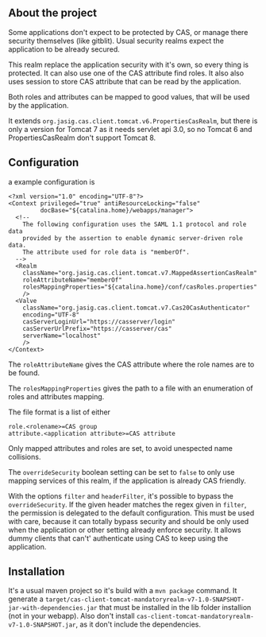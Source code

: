 About the project
-----------------

Some applications don't expect to be protected by CAS, or manage there security themselves (like gitblit).
Usual security realms expect the application to be already secured.

This realm replace the application security with it's own, so every thing is protected. It can also use 
one of the CAS attribute find roles.
It also also uses session to store CAS attribute that can be read by the application.

Both roles and attributes can be mapped to good values, that will be used by the application.

It extends `org.jasig.cas.client.tomcat.v6.PropertiesCasRealm`, but there is only a version for Tomcat 7
as it needs servlet api 3.0, so no Tomcat 6 and PropertiesCasRealm don't support Tomcat 8.

Configuration
-------------

a example configuration is

    <?xml version="1.0" encoding="UTF-8"?>
    <Context privileged="true" antiResourceLocking="false"
             docBase="${catalina.home}/webapps/manager">
      <!--
        The following configuration uses the SAML 1.1 protocol and role data
        provided by the assertion to enable dynamic server-driven role data.
        The attribute used for role data is "memberOf".
      -->
      <Realm
        className="org.jasig.cas.client.tomcat.v7.MappedAssertionCasRealm" 
        roleAttributeName="memberOf"
        rolesMappingProperties="${catalina.home}/conf/casRoles.properties"
        />
      <Valve
        className="org.jasig.cas.client.tomcat.v7.Cas20CasAuthenticator"
        encoding="UTF-8"
        casServerLoginUrl="https://casserver/login"
        casServerUrlPrefix="https://casserver/cas"
        serverName="localhost"
        />
    </Context>

The `roleAttributeName` gives the CAS attribute where the role names are to be found.

The `rolesMappingProperties` gives the path to a file with an enumeration of roles and attributes mapping.

The file format is a list of either

    role.<rolename>=CAS group
    attribute.<application attribute>=CAS attribute

Only mapped attributes and roles are set, to avoid unespected name collisions.

The `overrideSecurity` boolean setting can be set to `false` to only use mapping services of this realm, if
the application is already CAS friendly.

With the options `filter` and `headerFilter`, it's possible to bypass the `overrideSecurity`. If the given
header matches the regex given in `filter`, the permission is delegated to the default configuration. This
must be used with care, because it can totally bypass security and should be only used when the application
or other setting already enforce security. It allows dummy clients that can't' authenticate using CAS to keep
using the application.

Installation
------------
It's a usual maven project so it's build with a `mvn package` command. It generate a `target/cas-client-tomcat-mandatoryrealm-v7-1.0-SNAPSHOT-jar-with-dependencies.jar`
that must be installed in the lib folder installion (not in your webapp). Also don't install `cas-client-tomcat-mandatoryrealm-v7-1.0-SNAPSHOT.jar`,
as it don't include the dependencies.
